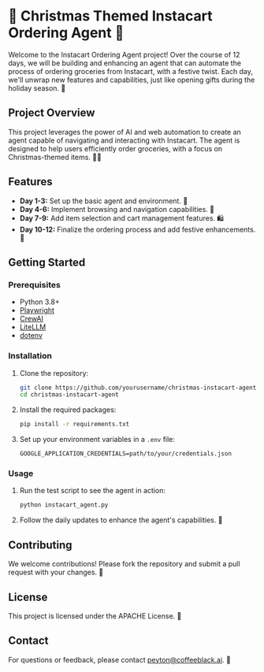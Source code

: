 # 🎄 Christmas Themed Instacart Ordering Agent 🎅

Welcome to the Instacart Ordering Agent project! Over the course of 12 days, we will be building and enhancing an agent that can automate the process of ordering groceries from Instacart, with a festive twist. Each day, we'll unwrap new features and capabilities, just like opening gifts during the holiday season. 🎁

## Project Overview

This project leverages the power of AI and web automation to create an agent capable of navigating and interacting with Instacart. The agent is designed to help users efficiently order groceries, with a focus on Christmas-themed items. 🎅🛒

## Features

- **Day 1-3:** Set up the basic agent and environment. 🎄
- **Day 4-6:** Implement browsing and navigation capabilities. 🧭
- **Day 7-9:** Add item selection and cart management features. 🛍️
- **Day 10-12:** Finalize the ordering process and add festive enhancements. 🎉

## Getting Started

### Prerequisites

- Python 3.8+
- [Playwright](https://playwright.dev/python/docs/intro)
- [CrewAI](https://crewai.com)
- [LiteLLM](https://litellm.com)
- [dotenv](https://pypi.org/project/python-dotenv/)

### Installation

1. Clone the repository:
   ```bash
   git clone https://github.com/yourusername/christmas-instacart-agent.git
   cd christmas-instacart-agent
   ```

2. Install the required packages:
   ```bash
   pip install -r requirements.txt
   ```

3. Set up your environment variables in a `.env` file:
   ```plaintext
   GOOGLE_APPLICATION_CREDENTIALS=path/to/your/credentials.json
   ```

### Usage

1. Run the test script to see the agent in action:
   ```bash
   python instacart_agent.py
   ```

2. Follow the daily updates to enhance the agent's capabilities. 🎁

## Contributing

We welcome contributions! Please fork the repository and submit a pull request with your changes. 🤝

## License

This project is licensed under the APACHE License. 📜

## Contact

For questions or feedback, please contact peyton@coffeeblack.ai. 📧

